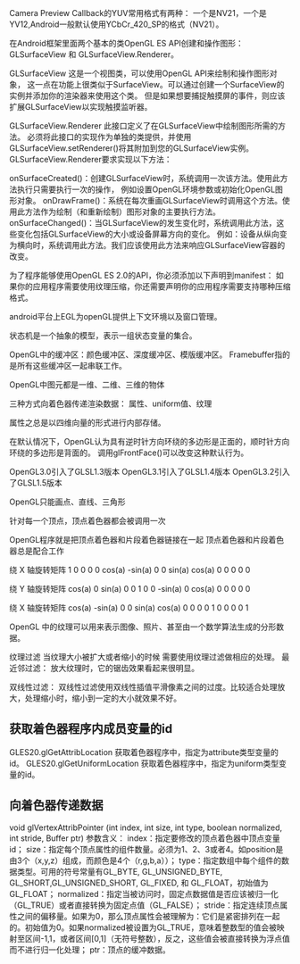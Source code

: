 Camera Preview Callback的YUV常用格式有两种：
一个是NV21，一个是YV12,Android一般默认使用YCbCr_420_SP的格式（NV21）。

在Android框架里面两个基本的类OpenGL ES API创建和操作图形： GLSurfaceView 和 GLSurfaceView.Renderer。

GLSurfaceView
这是一个视图类，可以使用OpenGL API来绘制和操作图形对象，
这一点在功能上很类似于SurfaceView。可以通过创建一个SurfaceView的实例并添加你的渲染器来使用这个类。
但是如果想要捕捉触摸屏的事件，则应该扩展GLSurfaceView以实现触摸监听器。

GLSurfaceView.Renderer
此接口定义了在GLSurfaceView中绘制图形所需的方法。
必须将此接口的实现作为单独的类提供，并使用GLSurfaceView.setRenderer()将其附加到您的GLSurfaceView实例。
GLSurfaceView.Renderer要求实现以下方法：

onSurfaceCreated()：创建GLSurfaceView时，系统调用一次该方法。使用此方法执行只需要执行一次的操作，
例如设置OpenGL环境参数或初始化OpenGL图形对象。
onDrawFrame()：系统在每次重画GLSurfaceView时调用这个方法。使用此方法作为绘制（和重新绘制）图形对象的主要执行方法。
onSurfaceChanged()：当GLSurfaceView的发生变化时，系统调用此方法，这些变化包括GLSurfaceView的大小或设备屏幕方向的变化。
例如：设备从纵向变为横向时，系统调用此方法。我们应该使用此方法来响应GLSurfaceView容器的改变。

为了程序能够使用OpenGL ES 2.0的API，你必须添加以下声明到manifest：
<uses-feature android:glEsVersion="0x00020000" android:required="true" />
如果你的应用程序需要使用纹理压缩，你还需要声明你的应用程序需要支持哪种压缩格式。
<supports-gl-texture android:name="GL_OES_compressed_ETC1_RGB8_texture" />
<supports-gl-texture android:name="GL_OES_compressed_paletted_texture" />


android平台上EGL为openGL提供上下文环境以及窗口管理。

状态机是一个抽象的模型，表示一组状态变量的集合。

OpenGL中的缓冲区：颜色缓冲区、深度缓冲区、模版缓冲区。
Framebuffer指的是所有这些缓冲区一起串联工作。

OpenGL中图元都是一维、二维、三维的物体

三种方式向着色器传递渲染数据：
属性、uniform值、纹理

属性之总是以四维向量的形式进行内部存储。

在默认情况下，OpenGL认为具有逆时针方向环绕的多边形是正面的，顺时针方向环绕的多边形是背面的。
调用glFrontFace()可以改变这种默认行为。

OpenGL3.0引入了GLSL1.3版本
OpenGL3.1引入了GLSL1.4版本
OpenGL3.2引入了GLSL1.5版本

OpenGL只能画点、直线、三角形

针对每一个顶点，顶点着色器都会被调用一次

OpenGL程序就是把顶点着色器和片段着色器链接在一起
顶点着色器和片段着色器总是配合工作


绕 X 轴旋转矩阵
1       0       0       0
0     cos(a)  -sin(a)   0
0     sin(a)  cos(a)    0
0       0       0       0


绕 Y 轴旋转矩阵
cos(a)    0     sin(a)    0
  0       1       0       0
-sin(a)   0     cos(a)    0
  0       0       0       0


绕 X 轴旋转矩阵
cos(a)     -sin(a)  0   0
sin(a)     cos(a)   0   0
  0           0     1   0
  0           0     0   1


OpenGL 中的纹理可以用来表示图像、照片、甚至由一个数学算法生成的分形数据。

纹理过滤
当纹理大小被扩大或者缩小的时候 需要使用纹理过滤做相应的处理。
最近邻过滤：
    放大纹理时，它的锯齿效果看起来很明显。

双线性过滤：
    双线性过滤使用双线性插值平滑像素之间的过度。比较适合处理放大，处理缩小时，缩小到一定的大小就效果不好。


## 获取着色器程序内成员变量的id
GLES20.glGetAttribLocation 获取着色器程序中，指定为attribute类型变量的id。
GLES20.glGetUniformLocation 获取着色器程序中，指定为uniform类型变量的id。

## 向着色器传递数据
void glVertexAttribPointer (int index, int size, int type, boolean normalized, int stride, Buffer ptr)
参数含义：
index：指定要修改的顶点着色器中顶点变量id；
size：指定每个顶点属性的组件数量。必须为1、2、3或者4。如position是由3个（x,y,z）组成，而颜色是4个（r,g,b,a））；
type：指定数组中每个组件的数据类型。可用的符号常量有GL_BYTE, GL_UNSIGNED_BYTE, GL_SHORT,GL_UNSIGNED_SHORT, GL_FIXED, 和 GL_FLOAT，初始值为GL_FLOAT；
normalized：指定当被访问时，固定点数据值是否应该被归一化（GL_TRUE）或者直接转换为固定点值（GL_FALSE）；
stride：指定连续顶点属性之间的偏移量。如果为0，那么顶点属性会被理解为：它们是紧密排列在一起的。初始值为0。如果normalized被设置为GL_TRUE，意味着整数型的值会被映射至区间-1,1，或者区间[0,1]（无符号整数），反之，这些值会被直接转换为浮点值而不进行归一化处理；
ptr：顶点的缓冲数据。



